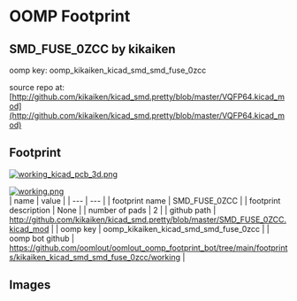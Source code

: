 # OOMP Footprint  
## SMD_FUSE_0ZCC  by kikaiken  
  
oomp key: oomp_kikaiken_kicad_smd_smd_fuse_0zcc  
  
source repo at: [http://github.com/kikaiken/kicad_smd.pretty/blob/master/VQFP64.kicad_mod](http://github.com/kikaiken/kicad_smd.pretty/blob/master/VQFP64.kicad_mod)  
## Footprint  
  
[![working_kicad_pcb_3d.png](working_kicad_pcb_3d_600.png)](working_kicad_pcb_3d.png)  
  
[![working.png](working_600.png)](working.png)  
| name | value | 
| --- | --- | 
| footprint name | SMD_FUSE_0ZCC | 
| footprint description | None | 
| number of pads | 2 | 
| github path | http://github.com/kikaiken/kicad_smd.pretty/blob/master/SMD_FUSE_0ZCC.kicad_mod | 
| oomp key | oomp_kikaiken_kicad_smd_smd_fuse_0zcc | 
| oomp bot github | https://github.com/oomlout/oomlout_oomp_footprint_bot/tree/main/footprints/kikaiken_kicad_smd_smd_fuse_0zcc/working | 
## Images  

